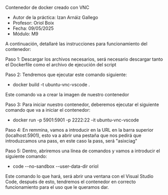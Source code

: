Contenedor de docker creado con VNC

- Autor de la práctica: Izan Arnáiz Gallego
- Profesor: Oriol Boix
- Fecha: 09/05/2025
- Módulo: M9


A continuación, detallaré las instrucciones para funcionamiento del contenedor:

Paso 1: Descargar los archivos necesarios, será necesario descargar tanto el Dockerfile como el archivo de ejecución del script

Paso 2: Tendremos que ejecutar este comando siguiente:

- docker build -t ubuntu-vnc-vscode .

Este comando va a crear la imagen de nuestro contenedor

Paso 3: Para iniciar nuestro contenedor, deberemos ejecutar el siguiente comando que va a iniciar el contenedor:

- docker run -p 5901:5901 -p 2222:22 -it ubuntu-vnc-vscode

Paso 4: En remmina, vamos a introducir en la URL en la barra superior (localhost:5901), esto va a abrir una pestaña que nos pedirá que introduzcamos una pass, en este caso la pass, será "asixciag"

Paso 5: Dentro, abriremos una línea de comandos y vamos a introducir el siguiente comando:

- code --no-sandbox --user-data-dir oriol

Este comando lo que hará, será abrir una ventana con el Visual Studio Code, después de esto, tendremos el contenedor en correcto funcionamiento para el uso que le queramos dar.